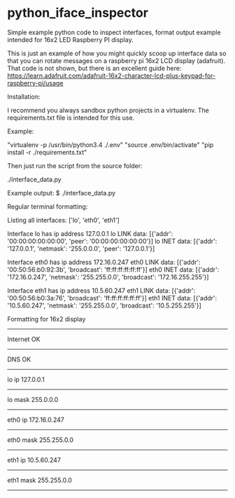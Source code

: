 # python_iface_inspector
Simple example python code to inspect interfaces, format output example intended for 16x2 LED Raspberry PI display.

This is just an example of how you might quickly scoop up interface data so that you can rotate messages on a raspberry pi 16x2 LCD display (adafruit).  That code is not shown, but there is an excellent guide here:  https://learn.adafruit.com/adafruit-16x2-character-lcd-plus-keypad-for-raspberry-pi/usage

Installation:

I recommend you always sandbox python projects in a virtualenv.  The requirements.txt file is intended for this use.

Example:

"virtualenv -p /usr/bin/python3.4 ./.env"
"source .env/bin/activate"
"pip install -r ./requirements.txt"

Then just run the script from the source folder:

./interface_data.py

Example output:
$ ./interface_data.py

Regular terminal formatting:

Listing all interfaces:
['lo', 'eth0', 'eth1']

Interface lo has ip address 127.0.0.1
lo LINK data:
[{'addr': '00:00:00:00:00:00', 'peer': '00:00:00:00:00:00'}]
lo INET data:
[{'addr': '127.0.0.1', 'netmask': '255.0.0.0', 'peer': '127.0.0.1'}]

Interface eth0 has ip address 172.16.0.247
eth0 LINK data:
[{'addr': '00:50:56:b0:92:3b', 'broadcast': 'ff:ff:ff:ff:ff:ff'}]
eth0 INET data:
[{'addr': '172.16.0.247', 'netmask': '255.255.0.0', 'broadcast': '172.16.255.255'}]

Interface eth1 has ip address 10.5.60.247
eth1 LINK data:
[{'addr': '00:50:56:b0:3a:76', 'broadcast': 'ff:ff:ff:ff:ff:ff'}]
eth1 INET data:
[{'addr': '10.5.60.247', 'netmask': '255.255.0.0', 'broadcast': '10.5.255.255'}]

Formatting for 16x2 display
- - - - - - - - - - - - - 
Internet OK

- - - - - - - - - - - - - 
DNS OK

- - - - - - - - - - - - - 
lo ip
127.0.0.1
- - - - - - - - - - - - - 
lo mask
255.0.0.0
- - - - - - - - - - - - - 
eth0 ip
172.16.0.247
- - - - - - - - - - - - - 
eth0 mask
255.255.0.0
- - - - - - - - - - - - - 
eth1 ip
10.5.60.247
- - - - - - - - - - - - - 
eth1 mask
255.255.0.0
- - - - - - - - - - - - - 

